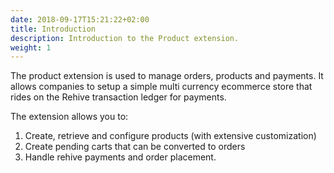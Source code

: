 ```yaml
---
date: 2018-09-17T15:21:22+02:00
title: Introduction
description: Introduction to the Product extension.
weight: 1
---
```


The product extension is used to manage orders, products and payments. It allows companies to setup a simple multi currency ecommerce store that rides on the Rehive transaction ledger for payments.

The extension allows you to:

1. Create, retrieve and configure products (with extensive customization)
2. Create pending carts that can be converted to orders
3. Handle rehive payments and order placement.
